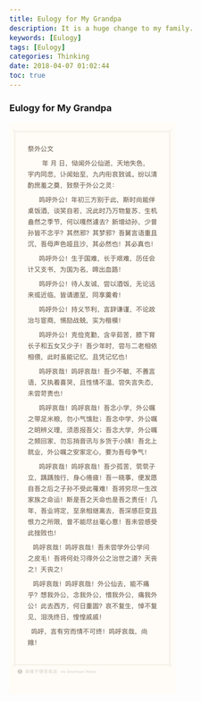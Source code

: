 ```yaml
---
title: Eulogy for My Grandpa
description: It is a huge change to my family.
keywords: [Eulogy]
tags: [Eulogy]
categories: Thinking
date: 2018-04-07 01:02:44
toc: true
---
```

### Eulogy for My Grandpa

<!--more-->

![CommemorateMyGrandpa](/images/20180407/CommemorateMyGrandpa.jpg)

